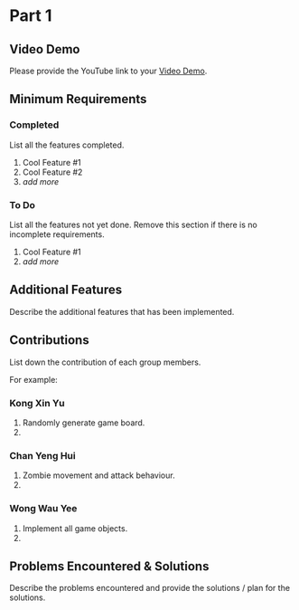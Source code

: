# Part 1

## Video Demo

Please provide the YouTube link to your [Video Demo](https://youtube.com).

## Minimum Requirements

### Completed

List all the features completed.

1. Cool Feature #1
2. Cool Feature #2
3. *add more*

### To Do

List all the features not yet done. Remove this section if there is no incomplete requirements.

1. Cool Feature #1
2. *add more*

## Additional Features

Describe the additional features that has been implemented.

## Contributions

List down the contribution of each group members.

For example:

### Kong Xin Yu

1. Randomly generate game board.
2. 

### Chan Yeng Hui

1. Zombie movement and attack behaviour.
2. 

### Wong Wau Yee

1. Implement all game objects.
2. 

## Problems Encountered & Solutions

Describe the problems encountered and provide the solutions / plan for the solutions.